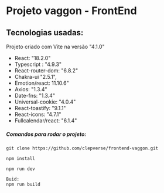 # Projeto vaggon - FrontEnd ##

## Tecnologias usadas: ##

Projeto criado com Vite na versão "4.1.0"

* React: "18.2.0"
* Typescript : "4.9.3"
* React-router-dom: "6.8.2"
* Chakra-ui "2.5.1",
* Emotion/react: 11.10.6"
* Axios: "1.3.4"
* Date-fns: "1.3.4"
* Universal-cookie: "4.0.4"
* React-toastify: "9.1.1"
* React-icons: "4.7.1"
* Fullcalendar/react: "6.1.4"


##### Comandos para rodar o projeto: #####

````
git clone https://github.com/clepverse/frontend-vaggon.git

npm install

npm run dev

Buid:
npm run build

